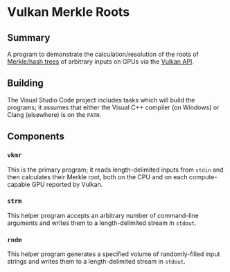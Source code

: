 # Vulkan Merkle Roots

## Summary
A program to demonstrate the calculation/resolution of the roots of [Merkle/hash trees](https://en.wikipedia.org/wiki/Merkle_tree) of arbitrary inputs on GPUs via the [Vulkan API](https://en.wikipedia.org/wiki/Vulkan).

## Building
The Visual Studio Code project includes tasks which will build the programs; it assumes that either the Visual C++ compiler (on Windows) or Clang (elsewhere) is on the `PATH`.

## Components
### `vkmr`
This is the primary program; it reads length-delimited inputs from `stdin` and then calculates their Merkle root, both on the CPU and on each compute-capable GPU reported by Vulkan.

### `strm`
This helper program accepts an arbitrary number of command-line arguments and writes them to a length-delimited stream in `stdout`.

### `rndm`
This helper program generates a specified volume of randomly-filled input strings and writes them to a length-delimited stream in `stdout`.
